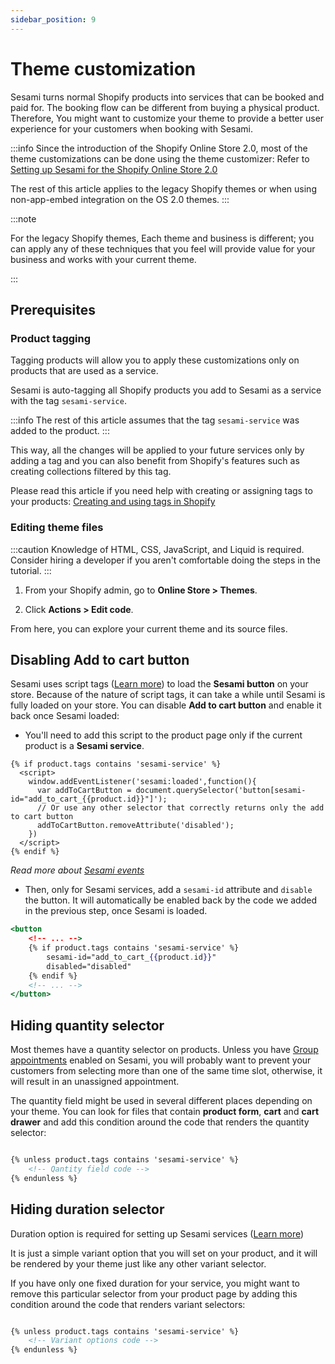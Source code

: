 ```yaml
---
sidebar_position: 9
---
```


# Theme customization

Sesami turns normal Shopify products into services that can be booked and paid for. The booking flow can be different from buying a physical product. Therefore, You might want to customize your theme to provide a better user experience for your customers when booking with Sesami.


:::info
Since the introduction of the Shopify Online Store 2.0, most of the theme customizations can be done using the theme customizer: Refer to [Setting up Sesami for the Shopify Online Store 2.0](https://help.sesami.co/hc/en-us/articles/4421864289687-Setting-up-Sesami-for-the-Shopify-Online-Store-2-0)

The rest of this article applies to the legacy Shopify themes or when using non-app-embed integration on the OS 2.0 themes.
:::

:::note

For the legacy Shopify themes,  Each theme and business is different; you can apply any of these techniques that you feel will provide value for your business and works with your current theme.

:::

## Prerequisites

### Product tagging
Tagging products will allow you to apply these customizations only on products that are used as a service.

Sesami is auto-tagging all Shopify products you add to Sesami as a service with the tag `sesami-service`. 

:::info
The rest of this article assumes that the tag `sesami-service` was added to the product.
:::

This way, all the changes will be applied to your future services only by adding a tag and you can also benefit from Shopify's features such as creating collections filtered by this tag.

Please read this article if you need help with creating or assigning tags to your products:
[Creating and using tags in Shopify](https://help.shopify.com/en/manual/shopify-admin/productivity-tools/using-tags)

### Editing theme files
:::caution
Knowledge of HTML, CSS, JavaScript, and Liquid is required. Consider hiring a developer if you aren't comfortable doing the steps in the tutorial.
:::

1. From your Shopify admin, go to **Online Store > Themes**.

1. Click **Actions > Edit code**.

From here, you can explore your current theme and its source files.

## Disabling Add to cart button
Sesami uses script tags ([Learn more](/docs/intro#storefront)) to load the **Sesami button** on your store. Because of the nature of script tags, it can take a while until Sesami is fully loaded on your store. You can disable **Add to cart button** and enable it back once Sesami loaded:

- You'll need to add this script to the product page only if the current product is a **Sesami service**. 

```markup
{% if product.tags contains 'sesami-service' %}
  <script>
    window.addEventListener('sesami:loaded',function(){
      var addToCartButton = document.querySelector('button[sesami-id="add_to_cart_{{product.id}}"]');
      // Or use any other selector that correctly returns only the add to cart button
      addToCartButton.removeAttribute('disabled');
    })
  </script>
{% endif %}
```
*Read more about [Sesami events](/docs/storefront-integration/anatomy-of-sesami-button#events)*

- Then, only for Sesami services, add a `sesami-id` attribute and `disable` the button. It will automatically be enabled back by the code we added in the previous step, once Sesami is loaded.

```handlebars {3,4,5,6}
<button
	<!-- ... -->
	{% if product.tags contains 'sesami-service' %}
		sesami-id="add_to_cart_{{product.id}}"
		disabled="disabled"
	{% endif %}
	<!-- ... -->
</button>
```


## Hiding quantity selector

Most themes have a quantity selector on products. Unless you have [Group appointments](https://help.sesami.co/hc/en-us/articles/360052498913-Group-Appointments) enabled on Sesami, you will probably want to prevent your customers from selecting more than one of the same time slot, otherwise, it will result in an unassigned appointment.

The quantity field might be used in several different places depending on your theme. You can look for files that contain **product form**, **cart** and **cart drawer** and add this condition around the code that renders the quantity selector:

```handlebars

{% unless product.tags contains 'sesami-service' %}
    <!-- Qantity field code -->
{% endunless %}

```


## Hiding duration selector

Duration option is required for setting up Sesami services ([Learn more](https://help.sesami.co/hc/en-us/articles/360037521993-How-do-I-set-up-my-Sesami-account-))

It is just a simple variant option that you will set on your product, and it will be rendered by your theme just like any other variant selector.

If you have only one fixed duration for your service, you might want to remove this particular selector from your product page by adding this condition around the code that renders variant selectors:

```handlebars

{% unless product.tags contains 'sesami-service' %}
    <!-- Variant options code -->
{% endunless %}

```

